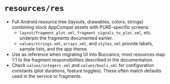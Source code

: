 # `resources/res`

- Full Android resource tree (layouts, drawables, colors, strings) combining stock AppCompat assets with PURE-specific
  screens:
    - `layout/fragment_plot.xml`, `fragment_signals_to_plot.xml`, etc. underpin the fragments documented earlier.
    - `values/strings.xml`, `arrays.xml`, and `styles.xml` provide labels, sample lists, and the app theme.
- Use as reference when migrating UI into Buccancs; most resources map 1:1 to the fragment responsibilities described in
  the documentation.
- Check `values/integers.xml` and `values/bools.xml` for configuration constants (plot durations, feature toggles).
  These often match defaults used in the service or fragments.
